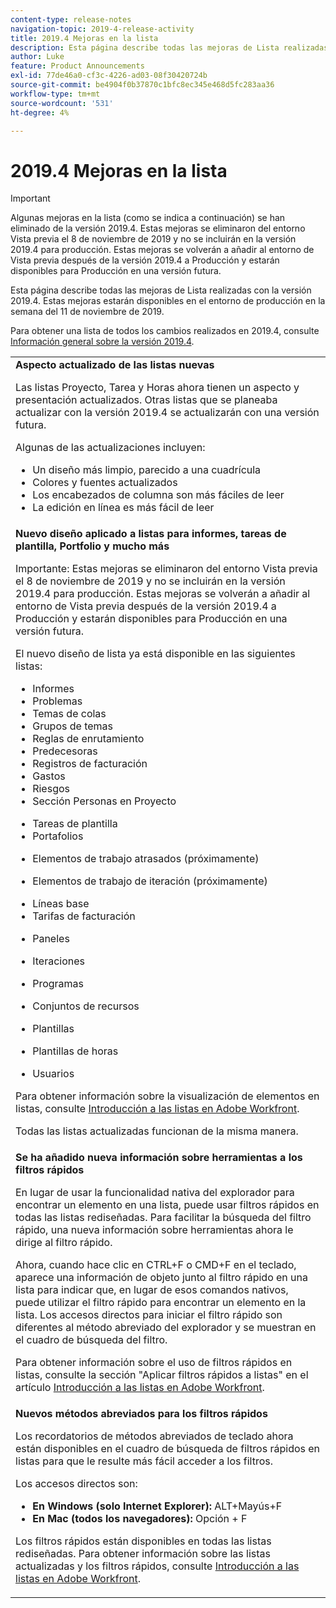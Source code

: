 ```yaml
---
content-type: release-notes
navigation-topic: 2019-4-release-activity
title: 2019.4 Mejoras en la lista
description: Esta página describe todas las mejoras de Lista realizadas con la versión 2019.4. Estas mejoras estarán disponibles en el entorno de producción en la semana del 11 de noviembre de 2019.
author: Luke
feature: Product Announcements
exl-id: 77de46a0-cf3c-4226-ad03-08f30420724b
source-git-commit: be4904f0b37870c1bfc8ec345e468d5fc283aa36
workflow-type: tm+mt
source-wordcount: '531'
ht-degree: 4%

---
```


# 2019.4 Mejoras en la lista

>[!IMPORTANT]
>
>Algunas mejoras en la lista (como se indica a continuación) se han eliminado de la versión 2019.4. Estas mejoras se eliminaron del entorno Vista previa el 8 de noviembre de 2019 y no se incluirán en la versión 2019.4 para producción. Estas mejoras se volverán a añadir al entorno de Vista previa después de la versión 2019.4 a Producción y estarán disponibles para Producción en una versión futura.

Esta página describe todas las mejoras de Lista realizadas con la versión 2019.4. Estas mejoras estarán disponibles en el entorno de producción en la semana del 11 de noviembre de 2019.

Para obtener una lista de todos los cambios realizados en 2019.4, consulte [Información general sobre la versión 2019.4](../../../../product-announcements/product-releases/quarterly-release-archive/2019.4-release-activity/2019.4-release-activity-overview.md).

<table style="table-layout:auto"> 
 <col> 
 <tbody> 
  <tr> 
   <td><strong>Aspecto actualizado de las listas nuevas</strong> <p>Las listas Proyecto, Tarea y Horas ahora tienen un aspecto y presentación actualizados. Otras listas que se planeaba actualizar con la versión 2019.4 se actualizarán con una versión futura.</p> <p>Algunas de las actualizaciones incluyen:</p> 
    <ul> 
     <li>Un diseño más limpio, parecido a una cuadrícula</li> 
     <li>Colores y fuentes actualizados</li> 
     <li>Los encabezados de columna son más fáciles de leer</li> 
     <li>La edición en línea es más fácil de leer</li> 
    </ul> </td> 
  </tr> 
  <tr> 
   <td><strong>Nuevo diseño aplicado a listas para informes, tareas de plantilla, Portfolio y mucho más</strong> <p>Importante: Estas mejoras se eliminaron del entorno Vista previa el 8 de noviembre de 2019 y no se incluirán en la versión 2019.4 para producción. Estas mejoras se volverán a añadir al entorno de Vista previa después de la versión 2019.4 a Producción y estarán disponibles para Producción en una versión futura.</p> <p>El nuevo diseño de lista ya está disponible en las siguientes listas:</p> 
    <ul> 
     <li>Informes </li> 
     <li>Problemas</li> 
     <li>Temas de colas </li> 
     <li>Grupos de temas </li> 
     <li>Reglas de enrutamiento </li> 
     <li>Predecesoras </li> 
     <li>Registros de facturación </li> 
     <li>Gastos </li> 
     <li>Riesgos </li> 
     <li>Sección Personas en Proyecto </li> 
    </ul> 
    <ul> 
     <li>Tareas de plantilla </li> 
     <li>Portafolios </li> 
     <li> <p>Elementos de trabajo atrasados (próximamente)</p> </li> 
     <li> <p>Elementos de trabajo de iteración (próximamente) </p> </li> 
     <li>Líneas base </li> 
     <li>Tarifas de facturación </li> 
     <li> <p>Paneles </p> </li> 
     <li> <p>Iteraciones </p> </li> 
     <li> <p>Programas </p> </li> 
     <li> <p>Conjuntos de recursos </p> </li> 
     <li> <p>Plantillas </p> </li> 
     <li> <p>Plantillas de horas </p> </li> 
     <li> <p>Usuarios </p> </li> 
    </ul> <p>Para obtener información sobre la visualización de elementos en listas, consulte <a href="../../../../workfront-basics/navigate-workfront/use-lists/view-items-in-a-list.md" class="MCXref xref" xrefformat="{para}">Introducción a las listas en Adobe Workfront</a>.</p> <p>Todas las listas actualizadas funcionan de la misma manera. </p> </td> 
  </tr> 
  <tr> 
   <td> 
    <div> 
     <strong>Se ha añadido nueva información sobre herramientas a los filtros rápidos</strong> 
     <p> En lugar de usar la funcionalidad nativa del explorador para encontrar un elemento en una lista, puede usar filtros rápidos en todas las listas rediseñadas. Para facilitar la búsqueda del filtro rápido, una nueva información sobre herramientas ahora le dirige al filtro rápido.</p> 
     <p>Ahora, cuando hace clic en CTRL+F o CMD+F en el teclado, aparece una información de objeto junto al filtro rápido en una lista para indicar que, en lugar de esos comandos nativos, puede utilizar el filtro rápido para encontrar un elemento en la lista. Los accesos directos para iniciar el filtro rápido son diferentes al método abreviado del explorador y se muestran en el cuadro de búsqueda del filtro.</p> 
     <p>Para obtener información sobre el uso de filtros rápidos en listas, consulte la sección "Aplicar filtros rápidos a listas" en el artículo <a href="../../../../workfront-basics/navigate-workfront/use-lists/view-items-in-a-list.md" class="MCXref xref" xrefformat="{para}">Introducción a las listas en Adobe Workfront</a>.</p> 
    </div> </td> 
  </tr> 
  <tr> 
   <td> 
    <div> 
     <strong>Nuevos métodos abreviados para los filtros rápidos</strong> 
     <p>Los recordatorios de métodos abreviados de teclado ahora están disponibles en el cuadro de búsqueda de filtros rápidos en listas para que le resulte más fácil acceder a los filtros. </p> 
     <p>Los accesos directos son:</p> 
     <ul> 
      <li><strong>En Windows (solo Internet Explorer):</strong> ALT+Mayús+F</li> 
      <li><strong>En Mac (todos los navegadores):</strong> Opción + F</li> 
     </ul> 
     <p>Los filtros rápidos están disponibles en todas las listas rediseñadas. Para obtener información sobre las listas actualizadas y los filtros rápidos, consulte <a href="../../../../workfront-basics/navigate-workfront/use-lists/view-items-in-a-list.md" class="MCXref xref" xrefformat="{para}">Introducción a las listas en Adobe Workfront</a>.</p>
    </div> </td> 
  </tr> 
 </tbody> 
</table>
